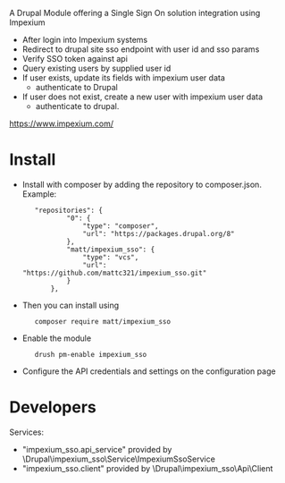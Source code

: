 A Drupal Module offering a Single Sign On solution integration using Impexium

- After login into Impexium systems
- Redirect to drupal site sso endpoint with user id and sso params
- Verify SSO token against api
- Query existing users by supplied user id
- If user exists, update its fields with impexium user data
  - authenticate to Drupal
- If user does not exist, create a new user with impexium user data
  - authenticate to drupal.

https://www.impexium.com/

# Install
- Install with composer by adding the repository to composer.json. Example:

         "repositories": {
                 "0": {
                     "type": "composer",
                     "url": "https://packages.drupal.org/8"
                 },
                 "matt/impexium_sso": {
                     "type": "vcs",
                     "url": "https://github.com/mattc321/impexium_sso.git"
                 }
             },
             
- Then you can install using 

         composer require matt/impexium_sso
         
- Enable the module

         drush pm-enable impexium_sso
         
- Configure the API credentials and settings on the configuration page

# Developers

Services:
- "impexium_sso.api_service" provided by \Drupal\impexium_sso\Service\ImpexiumSsoService
- "impexium_sso.client" provided by \Drupal\impexium_sso\Api\Client
